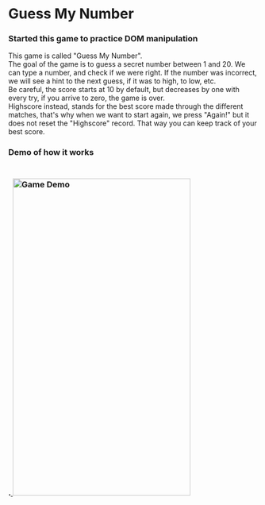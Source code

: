 # Guess My Number 
### Started this game to practice DOM manipulation

<p text-align="left">This game is called "Guess My Number". 
<br>
The goal of the game is to guess a secret number between 1 and 20. We can type a number, and check if we were right. If the number was incorrect, we will see a hint to the next guess, if it was to high, to low, etc. 
<br>
Be careful, the score starts at 10 by default, but decreases by one with every try, if you arrive to zero, the game is over.
<br> 
Highscore instead, stands for the best score made through the different matches, that's why when we want to start again, we press "Again!" but it does not reset the "Highscore" record. That way you can keep track of your best score.
</p>
<h3 text-align="center"> Demo of how it works<h3>
<p text-align="center">
<br>
.<a href="https://lnce21.github.io/guessMyNumberGame/" target="_blank"> <img src="img/guessMyNumberGif.gif" width="358" height="639" alt="Game Demo"/></a>
</p>
